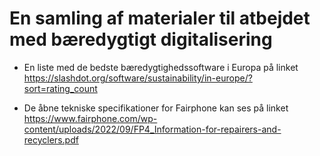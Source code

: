 # En samling af materialer til atbejdet med bæredygtigt digitalisering

* En liste med de bedste bæredygtighedssoftware i Europa på linket https://slashdot.org/software/sustainability/in-europe/?sort=rating_count

* De åbne tekniske specifikationer for Fairphone kan ses på linket https://www.fairphone.com/wp-content/uploads/2022/09/FP4_Information-for-repairers-and-recyclers.pdf

  

